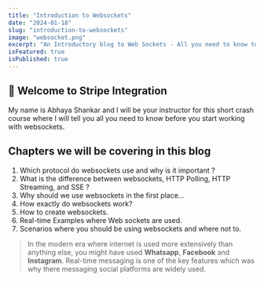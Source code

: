 ```yaml
---
title: "Introduction to Websockets"
date: "2024-01-18"
slug: "introduction-to-websockets"
image: "websocket.png"
excerpt: "An Introductory blog to Web Sockets - All you need to know to start working with web sockets."
isFeatured: true
isPublished: true
---
```


## 👋 Welcome to Stripe Integration

My name is Abhaya Shankar and I will be your instructor for this short crash course where I will tell you all you need to know before you start working with websockets.

## Chapters we will be covering in this blog

1. Which protocol do websockets use and why is it important ?
2. What is the difference between websockets, HTTP Polling, HTTP Streaming, and SSE ?
3. Why should we use websockets in the first place...
4. How exactly do websockets work?
5. How to create websockets.
6. Real-time Examples where Web sockets are used.
7. Scenarios where you should be using websockets and where not to.

> In the modern era where internet is used more extensively than anything else, you might have used **Whatsapp**, **Facebook** and **Instagram**. Real-time messaging is one of the key features which was why there messaging social platforms are widely used.

>
